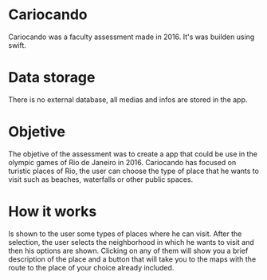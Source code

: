 # Cariocando

Cariocando was a faculty assessment made in 2016. It's was builden using swift.

# Data storage

There is no external database, all medias and infos are stored in the app.

# Objetive

The objetive of the assessment was to create a app that could be use in the olympic games of Rio de Janeiro in 2016. 
Cariocando has focused on turistic places of Rio, the user can choose the type of place that he wants to visit such as beaches, waterfalls
or other public spaces.

# How it works

Is shown to the user some types of places where he can visit. After the selection, the user selects the neighborhood in which he wants to visit 
and then his options are shown. Clicking on any of them will show you a brief description of the place and a button that will take you to the maps 
with the route to the place of your choice already included.
